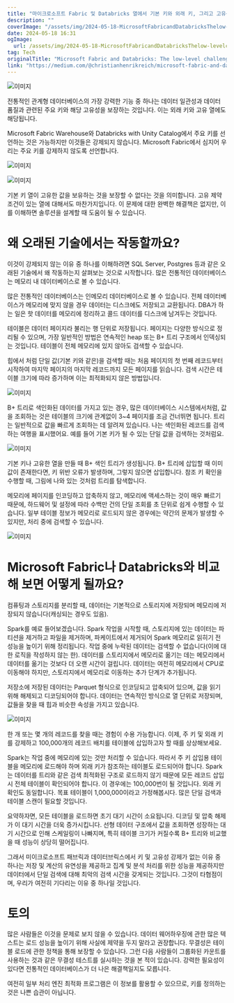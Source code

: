 ```yaml
---
title: "마이크로소프트 Fabric 및 Databricks 열에서 기본 키와 외래 키, 그리고 고유성을 강제하는 낮은 수준의 도전"
description: ""
coverImage: "/assets/img/2024-05-18-MicrosoftFabricandDatabricksThelow-levelchallengeofenforcingprimarykeysandforeignkeysanduniquenessincolumns_0.png"
date: 2024-05-18 16:31
ogImage:
  url: /assets/img/2024-05-18-MicrosoftFabricandDatabricksThelow-levelchallengeofenforcingprimarykeysandforeignkeysanduniquenessincolumns_0.png
tag: Tech
originalTitle: "Microsoft Fabric and Databricks: The low-level challenge of enforcing primary keys and foreign keys and uniqueness in columns"
link: "https://medium.com/@christianhenrikreich/microsoft-fabric-and-databricks-the-low-level-challenge-of-enforcing-primary-keys-and-foreign-8c7fb6ebbe8f"
---
```


![이미지](/assets/img/2024-05-18-MicrosoftFabricandDatabricksThelow-levelchallengeofenforcingprimarykeysandforeignkeysanduniquenessincolumns_0.png)

전통적인 관계형 데이터베이스의 가장 강력한 기능 중 하나는 데이터 일관성과 데이터 품질과 관련된 주요 키와 해당 고유성을 보장하는 것입니다. 이는 외래 키와 고유 열에도 해당됩니다.

Microsoft Fabric Warehouse와 Databricks with Unity Catalog에서 주요 키를 선언하는 것은 가능하지만 이것들은 강제되지 않습니다. Microsoft Fabric에서 심지어 우리는 주요 키를 강제하지 않도록 선언합니다.

![이미지](/assets/img/2024-05-18-MicrosoftFabricandDatabricksThelow-levelchallengeofenforcingprimarykeysandforeignkeysanduniquenessincolumns_1.png)

<div class="content-ad"></div>

![이미지](/assets/img/2024-05-18-MicrosoftFabricandDatabricksThelow-levelchallengeofenforcingprimarykeysandforeignkeysanduniquenessincolumns_2.png)

기본 키 열이 고유한 값을 보유하는 것을 보장할 수 없다는 것을 의미합니다. 고유 제약 조건이 있는 열에 대해서도 마찬가지입니다. 이 문제에 대한 완벽한 해결책은 없지만, 이를 이해하면 솔루션을 설계할 때 도움이 될 수 있습니다.

# 왜 오래된 기술에서는 작동할까요?

이것이 강제되지 않는 이유 중 하나를 이해하려면 SQL Server, Postgres 등과 같은 오래된 기술에서 왜 작동하는지 살펴보는 것으로 시작합니다. 많은 전통적인 데이터베이스는 메모리 내 데이터베이스로 볼 수 있습니다.

<div class="content-ad"></div>

많은 전통적인 데이터베이스는 인메모리 데이터베이스로 볼 수 있습니다. 전체 데이터베이스가 메모리에 맞지 않을 경우 데이터는 디스크에도 저장되고 교환됩니다. DBA가 하는 일은 핫 데이터를 메모리에 정리하고 콜드 데이터를 디스크에 남겨두는 것입니다.

테이블은 데이터 페이지라 불리는 행 단위로 저장됩니다. 페이지는 다양한 방식으로 정리될 수 있으며, 가장 일반적인 방법은 연속적인 heap 또는 B+ 트리 구조에서 인덱싱되는 것입니다. 테이블이 전체 메모리에 있지 않아도 검색할 수 있습니다.

힙에서 처럼 단일 값(기본 키와 같은)을 검색할 때는 처음 페이지의 첫 번째 레코드부터 시작하여 마지막 페이지의 마지막 레코드까지 모든 페이지를 읽습니다. 검색 시간은 테이블 크기에 따라 증가하며 이는 최적화되지 않은 방법입니다.

![이미지](/assets/img/2024-05-18-MicrosoftFabricandDatabricksThelow-levelchallengeofenforcingprimarykeysandforeignkeysanduniquenessincolumns_3.png)

<div class="content-ad"></div>

B+ 트리로 색인화된 데이터를 가지고 있는 경우, 많은 데이터베이스 시스템에서처럼, 값을 조회하는 것은 테이블의 크기에 관계없이 3~4 페이지를 조금 건너뛰면 됩니다. 트리는 일반적으로 값을 빠르게 조회하는 데 알려져 있습니다. 나는 색인화된 레코드를 검색하는 여행을 표시했어요. 예를 들어 기본 키가 될 수 있는 단일 값을 검색하는 것처럼요.

![이미지](/assets/img/2024-05-18-MicrosoftFabricandDatabricksThelow-levelchallengeofenforcingprimarykeysandforeignkeysanduniquenessincolumns_4.png)

기본 키나 고유한 열을 만들 때 B+ 색인 트리가 생성됩니다. B+ 트리에 삽입할 때 이미 값이 존재한다면, 키 위반 오류가 발생하며, 그렇지 않으면 삽입합니다. 참조 키 확인을 수행할 때, 그림에 나와 있는 것처럼 트리를 탐색합니다.

메모리에 페이지를 인코딩하고 압축하지 않고, 메모리에 액세스하는 것이 매우 빠르기 때문에, 하드웨어 및 설정에 따라 수백만 건의 단일 조회를 초 단위로 쉽게 수행할 수 있습니다. 일부 테이블 정보가 메모리로 로드되지 않은 경우에는 약간의 문제가 발생할 수 있지만, 처리 중에 검색할 수 있습니다.

<div class="content-ad"></div>

![이미지](/assets/img/2024-05-18-MicrosoftFabricandDatabricksThelow-levelchallengeofenforcingprimarykeysandforeignkeysanduniquenessincolumns_5.png)

# Microsoft Fabric나 Databricks와 비교해 보면 어떻게 될까요?

컴퓨팅과 스토리지를 분리할 때, 데이터는 기본적으로 스토리지에 저장되며 메모리에 저장되지 않습니다(캐싱되는 경우도 있음).

Spark를 예로 들어보겠습니다. Spark 작업을 시작할 때, 스토리지에 있는 데이터는 파티션을 제거하고 파일을 제거하며, 파케이트에서 제거되어 Spark 메모리로 읽히기 전 성능을 높이기 위해 정리됩니다. 작업 중에 누락된 데이터는 검색할 수 없습니다(이에 대한 로직을 작성하지 않는 한). 데이터를 스토리지에서 메모리로 옮기는 데는 메모리에서 데이터를 옮기는 것보다 더 오랜 시간이 걸립니다. 데이터는 여전히 메모리에서 CPU로 이동해야 하지만, 스토리지에서 메모리로 이동하는 추가 단계가 추가됩니다.

<div class="content-ad"></div>

저장소에 저장된 데이터는 Parquet 형식으로 인코딩되고 압축되어 있으며, 값을 읽기 위해 해제되고 디코딩되어야 합니다. 데이터는 연속적인 방식으로 열 단위로 저장되며, 값들을 찾을 때 힙과 비슷한 속성을 가지고 있습니다.

![이미지](/assets/img/2024-05-18-MicrosoftFabricandDatabricksThelow-levelchallengeofenforcingprimarykeysandforeignkeysanduniquenessincolumns_6.png)

한 개 또는 몇 개의 레코드를 찾을 때는 경험이 수용 가능합니다. 이제, 주 키 및 외래 키를 강제하고 100,000개의 레코드 배치를 테이블에 삽입하고자 할 때를 상상해보세요.

Spark는 작업 중에 메모리에 있는 것만 처리할 수 있습니다. 따라서 주 키 삽입용 테이블을 메모리에 로드해야 하며 외래 키가 참조하는 테이블도 로드되어야 합니다. Spark는 데이터를 트리와 같은 검색 최적화된 구조로 로드하지 않기 때문에 모든 레코드 삽입 시 전체 테이블이 확인되어야 합니다. 이 경우에는 100,000번이 될 것입니다. 외래 키 확인도 동일합니다. 목표 테이블이 1,000,000이라고 가정해봅시다. 많은 단일 검색과 테이블 스캔이 필요할 것입니다.

<div class="content-ad"></div>

요약하자면, 모든 테이블을 로드하면 초기 대기 시간이 소요됩니다. 디코딩 및 압축 해제가 이 대기 시간을 더욱 증가시킵니다. 선형 데이터 구조에서 값을 조회하면 성장하는 대기 시간으로 인해 스케일링이 나빠지며, 특히 테이블 크기가 커질수록 B+ 트리와 비교했을 때 성능이 상당히 떨어집니다.

그래서 미이크로소프트 패브릭과 데이터브릭스에서 키 및 고유성 강제가 없는 이유 중 하나는 저장 및 계산의 유연성을 제공하고 집계 및 분석 처리를 위한 성능을 제공하지만 데이터에서 단일 검색에 대해 최악의 검색 시간을 갖게되는 것입니다. 그것이 타협점이며, 우리가 여전히 기다리는 이유 중 하나일 것입니다.

# 토의

많은 사람들은 이것을 문제로 보지 않을 수 있습니다. 데이터 웨어하우징에 관한 많은 텍스트는 로드 성능을 높이기 위해 사실에 제약을 두지 말라고 권장합니다. 무결성은 테이블 로드에 관한 정책을 통해 보장할 수 있습니다. 그런 다음 사람들이 그룹화된 카운트를 사용하는 것과 같은 무결성 테스트를 실시하는 것을 본 적이 있습니다. 강력한 필요성이 있다면 전통적인 데이터베이스가 더 나은 해결책일지도 모릅니다.

<div class="content-ad"></div>

여전히 일부 처리 엔진 최적화 프로그램은 이 정보를 활용할 수 있으므로, 키를 정의하는 것은 나쁜 습관이 아닙니다.

